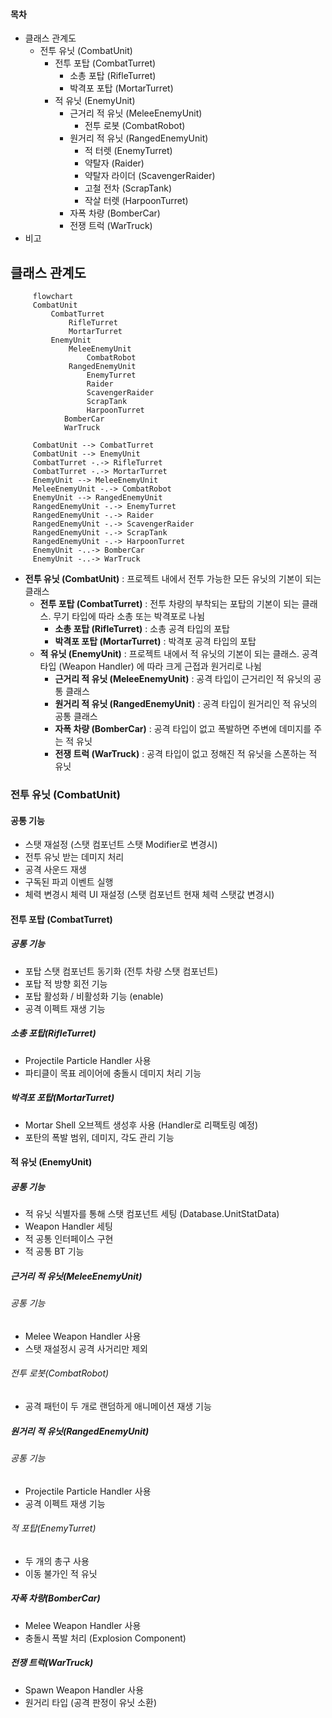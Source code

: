 #### 목차
* 클래스 관계도
	* 전투 유닛 (CombatUnit)
		* 전투 포탑 (CombatTurret)
			* 소총 포탑 (RifleTurret)
			* 박격포 포탑 (MortarTurret)
		* 적 유닛 (EnemyUnit)
			* 근거리 적 유닛 (MeleeEnemyUnit)
				* 전투 로봇 (CombatRobot)
			* 원거리 적 유닛 (RangedEnemyUnit)
				* 적 터렛 (EnemyTurret)
				* 약탈자 (Raider)
				* 약탈자 라이더 (ScavengerRaider)
				* 고철 전차 (ScrapTank)
				* 작살 터렛 (HarpoonTurret)
			* 자폭 차량 (BomberCar)
			* 전쟁 트럭 (WarTruck)
* 비고

## 클래스 관계도
```mermaid
 	 flowchart
     CombatUnit
	     CombatTurret
		     RifleTurret
		     MortarTurret
	     EnemyUnit
		     MeleeEnemyUnit
			     CombatRobot
		     RangedEnemyUnit
			     EnemyTurret
			     Raider
			     ScavengerRaider
			     ScrapTank
			     HarpoonTurret
			BomberCar
			WarTruck
 
     CombatUnit --> CombatTurret
     CombatUnit --> EnemyUnit
     CombatTurret -.-> RifleTurret
     CombatTurret -.-> MortarTurret
     EnemyUnit --> MeleeEnemyUnit
     MeleeEnemyUnit -.-> CombatRobot
     EnemyUnit --> RangedEnemyUnit
     RangedEnemyUnit -.-> EnemyTurret
     RangedEnemyUnit -.-> Raider
     RangedEnemyUnit -.-> ScavengerRaider
     RangedEnemyUnit -.-> ScrapTank
     RangedEnemyUnit -.-> HarpoonTurret
     EnemyUnit -..-> BomberCar
     EnemyUnit -..-> WarTruck
 ```

* **전투 유닛 (CombatUnit)** : 프로젝트 내에서 전투 가능한 모든 유닛의 기본이 되는 클래스
	* **전투 포탑 (CombatTurret)** : 전투 차량의 부착되는 포탑의 기본이 되는 클래스. 무기 타입에 따라 소총 또는 박격포로 나뉨
		* **소총 포탑 (RifleTurret)** : 소총 공격 타입의 포탑
		* **박격포 포탑 (MortarTurret)** : 박격포 공격 타입의 포탑
	* **적 유닛 (EnemyUnit)** : 프로젝트 내에서 적 유닛의 기본이 되는 클래스. 공격 타입 (Weapon Handler) 에 따라 크게 근접과 원거리로 나뉨
		* **근거리 적 유닛 (MeleeEnemyUnit)** : 공격 타입이 근거리인 적 유닛의 공통 클래스
		* **원거리 적 유닛 (RangedEnemyUnit)** : 공격 타입이 원거리인 적 유닛의 공통 클래스
		* **자폭 차량 (BomberCar)** : 공격 타입이 없고 폭발하면 주변에 데미지를 주는 적 유닛
		* **전쟁 트럭 (WarTruck)** : 공격 타입이 없고 정해진 적 유닛을 스폰하는 적 유닛

### 전투 유닛 (CombatUnit)
#### 공통 기능
* 스탯 재설정 (스탯 컴포넌트 스탯 Modifier로 변경시)
* 전투 유닛 받는 데미지 처리
* 공격 사운드 재생
* 구독된 파괴 이벤트 실행
* 체력 변경시 체력 UI 재설정 (스탯 컴포넌트 현재 체력 스탯값 변경시)
#### 전투 포탑 (CombatTurret)
##### 공통 기능
* 포탑 스탯 컴포넌트 동기화 (전투 차량 스탯 컴포넌트)
* 포탑 적 방향 회전 기능
* 포탑 활성화 / 비활성화 기능 (enable)
* 공격 이펙트 재생 기능
##### 소총 포탑(RifleTurret)
* Projectile Particle Handler 사용
* 파티클이 목표 레이어에 충돌시 데미지 처리 기능
##### 박격포 포탑(MortarTurret)
* Mortar Shell 오브젝트 생성후 사용 (Handler로 리팩토링 예정)
* 포탄의 폭발 범위, 데미지, 각도 관리 기능
#### 적 유닛 (EnemyUnit)
##### 공통 기능
* 적 유닛 식별자를 통해 스탯 컴포넌트 세팅 (Database.UnitStatData)
* Weapon Handler 세팅
* 적 공통 인터페이스 구현
* 적 공통 BT 기능
##### 근거리 적 유닛(MeleeEnemyUnit)
###### 공통 기능
* Melee Weapon Handler 사용
* 스탯 재설정시 공격 사거리만 제외
###### 전투 로봇(CombatRobot)
* 공격 패턴이 두 개로 랜덤하게 애니메이션 재생 기능
##### 원거리 적 유닛(RangedEnemyUnit)
###### 공통 기능
* Projectile Particle Handler 사용
* 공격 이펙트 재생 기능
###### 적 포탑(EnemyTurret)
* 두 개의 총구 사용
* 이동 불가인 적 유닛
##### 자폭 차량(BomberCar)
* Melee Weapon Handler 사용
* 충돌시 폭발 처리 (Explosion Component)
##### 전쟁 트럭(WarTruck)
 * Spawn Weapon Handler 사용
 * 원거리 타입 (공격 판정이 유닛 소환)
